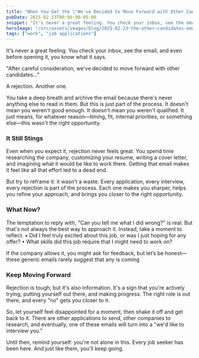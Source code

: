 ```yaml
---
title: "When You Get the \"We've Decided to Move Forward with Other Candidates\" Email"
pubDate: 2025-02-23T00:00:00-05:00
snippet: "It's never a great feeling. You check your inbox, see the email, and even before opening it, you know what it says. \"After careful consideration, we've decided to move forward with other candidates\""
heroImage: "/src/assets/images/blog/2025-02-23-the-other-candidates-email.png"
tags: ["work", "job applications"]
---
```

It's never a great feeling. You check your inbox, see the email, and even before opening it, you know what it says.

"After careful consideration, we've decided to move forward with other candidates..."

A rejection. Another one.

You take a deep breath and archive the email because there's never anything else to read in them. But this is just part of the process. It doesn't mean you weren't good enough. It doesn't mean you weren't qualified. It just means, for whatever reason—timing, fit, internal priorities, or something else—this wasn't the right opportunity.

### It Still Stings

Even when you expect it, rejection never feels great. You spend time researching the company, customizing your resume, writing a cover letter, and imagining what it would be like to work there. Getting that email makes it feel like all that effort led to a dead end.

But try to reframe it: it wasn't a waste. Every application, every interview, every rejection is part of the process. Each one makes you sharper, helps you refine your approach, and brings you closer to the right opportunity.

### What Now?

The temptation to reply with, "Can you tell me what I did wrong?" is real. But that's not always the best way to approach it. Instead, take a moment to reflect.
	•	Did I feel truly excited about this job, or was I just hoping for any offer?
	•	What skills did this job require that I might need to work on?

If the company allows it, you might ask for feedback, but let’s be honest—these generic emails rarely suggest that any is coming

### Keep Moving Forward

Rejection is tough, but it's also information. It's a sign that you're actively trying, putting yourself out there, and making progress. The right role is out there, and every "no" gets you closer to it.

So, let yourself feel disappointed for a moment, then shake it off and get back to it. There are other applications to send, other companies to research, and eventually, one of these emails will turn into a "we'd like to interview you."

Until then, remind yourself: you're not alone in this. Every job seeker has been here. And just like them, you'll keep going.